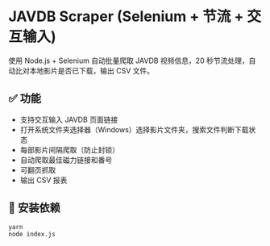 # JAVDB Scraper (Selenium + 节流 + 交互输入)

使用 Node.js + Selenium 自动批量爬取 JAVDB 视频信息，20 秒节流处理，自动比对本地影片是否已下载，输出 CSV 文件。

## ✅ 功能

- 支持交互输入 JAVDB 页面链接
- 打开系统文件夹选择器（Windows）选择影片文件夹，搜索文件判断下载状态
- 每部影片间隔爬取（防止封锁）
- 自动爬取最佳磁力链接和番号
- 可翻页抓取
- 输出 CSV 报表

## 🚀 安装依赖

```bash
yarn
node index.js
```
